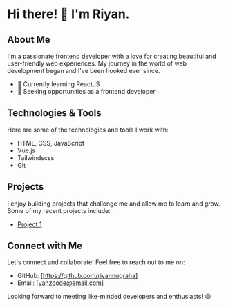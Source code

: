 # Hi there! 👋 I'm Riyan.

## About Me

I'm a passionate frontend developer with a love for creating beautiful and user-friendly web experiences. My journey in the world of web development began and I've been hooked ever since.

- 🌱 Currently learning ReactJS
- 💼 Seeking opportunities as a frontend developer

## Technologies & Tools

Here are some of the technologies and tools I work with:

- HTML, CSS, JavaScript
- Vue.js
- Tailwindscss
- Git

## Projects

I enjoy building projects that challenge me and allow me to learn and grow. Some of my recent projects include:

- [Project 1](https://learnifyid.netlify.app)
<!--- [Project 2](link/to/your/project2) -->

## Connect with Me

Let's connect and collaborate! Feel free to reach out to me on:

- GitHub: [https://github.com/riyannugraha]
- Email: [yanzcode@email.com]

Looking forward to meeting like-minded developers and enthusiasts! 😄
